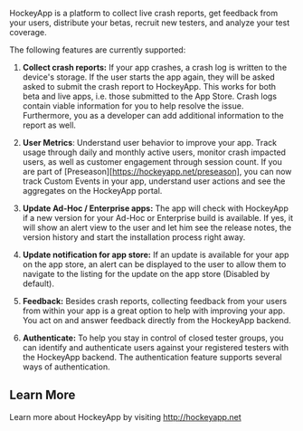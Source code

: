 HockeyApp is a platform to collect live crash reports, get feedback from your users, distribute your betas, recruit new testers, and analyze your test coverage.

The following features are currently supported:

 1. **Collect crash reports:** If your app crashes, a crash log is written to the device's storage. If the user starts the app again, they will be asked asked to submit the crash report to HockeyApp. This works for both beta and live apps, i.e. those submitted to the App Store. Crash logs contain viable information for you to help resolve the issue. Furthermore, you as a developer can add additional information to the report as well.

 2. **User Metrics**: Understand user behavior to improve your app. Track usage through daily and monthly active users, monitor crash impacted users, as well as customer engagement through session count. If you are part of [Preseason][https://hockeyapp.net/preseason], you can now track Custom Events in your app, understand user actions and see the aggregates on the HockeyApp portal.

 3. **Update Ad-Hoc / Enterprise apps:** The app will check with HockeyApp if a new version for your Ad-Hoc or Enterprise build is available. If yes, it will show an alert view to the user and let him see the release notes, the version history and start the installation process right away.

 4. **Update notification for app store:** If an update is available for your app on the app store, an alert can be displayed to the user to allow them to navigate to the listing for the update on the app store (Disabled by default).
 
 5. **Feedback:** Besides crash reports, collecting feedback from your users from within your app is a great option to help with improving your app. You act on and answer feedback directly from the HockeyApp backend.

 6. **Authenticate:** To help you stay in control of closed tester groups, you can identify and authenticate users against your registered testers with the HockeyApp backend. The authentication feature supports several ways of authentication.
 

## Learn More
Learn more about HockeyApp by visiting http://hockeyapp.net
